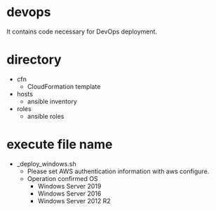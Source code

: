 # devops
It contains code necessary for DevOps deployment.

# directory
- cfn
   - CloudFormation template
- hosts
   - ansible inventory
- roles
   - ansible roles

# execute file name
- _deploy_windows.sh
   - Please set AWS authentication information with aws configure. 
   - Operation confirmed OS
      - Windows Server 2019
      - Windows Server 2016
      - Windows Server 2012 R2
